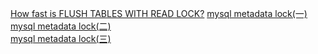 

[How fast is FLUSH TABLES WITH READ LOCK?](https://www.percona.com/blog/2010/04/24/how-fast-is-flush-tables-with-read-lock/)         [mysql metadata lock(一)](http://www.cnblogs.com/cchust/p/3826398.html)   
[mysql metadata lock(二)](http://www.cnblogs.com/cchust/p/4303929.html)   
[mysql metadata lock(三)](http://www.cnblogs.com/cchust/p/4364220.html)
